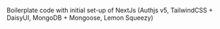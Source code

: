 Boilerplate code with initial set-up of NextJs (Authjs v5, TailwindCSS + DaisyUI, MongoDB + Mongoose, Lemon Squeezy)